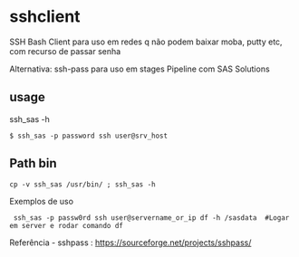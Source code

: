# sshclient
SSH Bash Client para uso em redes q não podem baixar moba, putty etc, com recurso de passar senha

Alternativa: ssh-pass para uso em stages Pipeline com SAS Solutions 

## usage

ssh_sas -h

```
$ ssh_sas -p password ssh user@srv_host

```

## Path bin
```
cp -v ssh_sas /usr/bin/ ; ssh_sas -h
```

Exemplos de uso
```
 ssh_sas -p passw0rd ssh user@servername_or_ip df -h /sasdata  #Logar em server e rodar comando df
```






Referência - sshpass : https://sourceforge.net/projects/sshpass/
